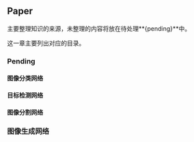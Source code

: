 ## Paper

主要整理知识的来源，未整理的内容将放在待处理**{pending}**中。

这一章主要列出对应的目录。



### Pending

#### 图像分类网络

#### 目标检测网络

#### 图像分割网络

### 图像生成网络